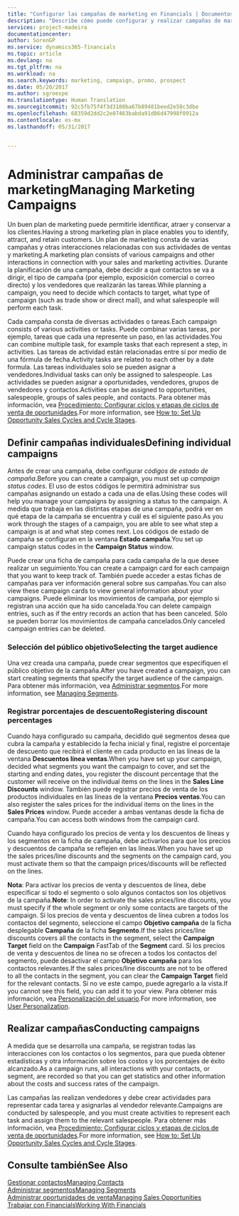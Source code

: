 ```yaml
---
title: "Configurar las campañas de marketing en Financials | Documentos de Microsoft"
description: "Describe cómo puede configurar y realizar campañas de marketing en Dynamics 365 for Financials"
services: project-madeira
documentationcenter: 
author: SorenGP
ms.service: dynamics365-financials
ms.topic: article
ms.devlang: na
ms.tgt_pltfrm: na
ms.workload: na
ms.search.keywords: marketing, campaign, promo, prospect
ms.date: 05/20/2017
ms.author: sgroespe
ms.translationtype: Human Translation
ms.sourcegitcommit: 92c5fb75f4f3d3180ba67b89481beed2e58c3dbe
ms.openlocfilehash: 68359d2dd2c2e07463babda91d86d47998f0912a
ms.contentlocale: es-mx
ms.lasthandoff: 05/31/2017


---
```

# <a name="managing-marketing-campaigns"></a><span data-ttu-id="4e1f5-103">Administrar campañas de marketing</span><span class="sxs-lookup"><span data-stu-id="4e1f5-103">Managing Marketing Campaigns</span></span>
<span data-ttu-id="4e1f5-104">Un buen plan de marketing puede permitirle identificar, atraer y conservar a los clientes.</span><span class="sxs-lookup"><span data-stu-id="4e1f5-104">Having a strong marketing plan in place enables you to identify, attract, and retain customers.</span></span> <span data-ttu-id="4e1f5-105">Un plan de marketing consta de varias campañas y otras interacciones relacionadas con sus actividades de ventas y marketing.</span><span class="sxs-lookup"><span data-stu-id="4e1f5-105">A marketing plan consists of various campaigns and other interactions in connection with your sales and marketing activities.</span></span> <span data-ttu-id="4e1f5-106">Durante la planificación de una campaña, debe decidir a qué contactos se va a dirigir, el tipo de campaña (por ejemplo, exposición comercial o correo directo) y los vendedores que realizarán las tareas.</span><span class="sxs-lookup"><span data-stu-id="4e1f5-106">While planning a campaign, you need to decide which contacts to target, what type of campaign (such as trade show or direct mail), and what salespeople will perform each task.</span></span>

<span data-ttu-id="4e1f5-107">Cada campaña consta de diversas actividades o tareas.</span><span class="sxs-lookup"><span data-stu-id="4e1f5-107">Each campaign consists of various activities or tasks.</span></span> <span data-ttu-id="4e1f5-108">Puede combinar varias tareas, por ejemplo, tareas que cada una represente un paso, en las actividades.</span><span class="sxs-lookup"><span data-stu-id="4e1f5-108">You can combine multiple task, for example tasks that each represent a step, in activities.</span></span> <span data-ttu-id="4e1f5-109">Las tareas de actividad están relacionadas entre sí por medio de una fórmula de fecha.</span><span class="sxs-lookup"><span data-stu-id="4e1f5-109">Activity tasks are related to each other by a date formula.</span></span> <span data-ttu-id="4e1f5-110">Las tareas individuales solo se pueden asignar a vendedores.</span><span class="sxs-lookup"><span data-stu-id="4e1f5-110">Individual tasks can only be assigned to salespeople.</span></span> <span data-ttu-id="4e1f5-111">Las actividades se pueden asignar a oportunidades, vendedores, grupos de vendedores y contactos.</span><span class="sxs-lookup"><span data-stu-id="4e1f5-111">Activities can be assigned to opportunities, salespeople, groups of sales people, and contacts.</span></span> <span data-ttu-id="4e1f5-112">Para obtener más información, vea [Procedimiento: Configurar ciclos y etapas de ciclos de venta de oportunidades](marketing-how-setup-opportunity-sales-cycles-stages.md).</span><span class="sxs-lookup"><span data-stu-id="4e1f5-112">For more information, see [How to: Set Up Opportunity Sales Cycles and Cycle Stages](marketing-how-setup-opportunity-sales-cycles-stages.md).</span></span>

## <a name="defining-individual-campaigns"></a><span data-ttu-id="4e1f5-113">Definir campañas individuales</span><span class="sxs-lookup"><span data-stu-id="4e1f5-113">Defining individual campaigns</span></span>
<span data-ttu-id="4e1f5-114">Antes de crear una campaña, debe configurar *códigos de estado de campaña*.</span><span class="sxs-lookup"><span data-stu-id="4e1f5-114">Before you can create a campaign, you must set up *campaign status codes*.</span></span> <span data-ttu-id="4e1f5-115">El uso de estos códigos le permitirá administrar sus campañas asignando un estado a cada una de ellas.</span><span class="sxs-lookup"><span data-stu-id="4e1f5-115">Using these codes will help you manage your campaigns by assigning a status to the campaign.</span></span> <span data-ttu-id="4e1f5-116">A medida que trabaja en las distintas etapas de una campaña, podrá ver en qué etapa de la campaña se encuentra y cuál es el siguiente paso.</span><span class="sxs-lookup"><span data-stu-id="4e1f5-116">As you work through the stages of a campaign, you are able to see what step a campaign is at and what step comes next.</span></span> <span data-ttu-id="4e1f5-117">Los códigos de estado de campaña se configuran en la ventana **Estado campaña**.</span><span class="sxs-lookup"><span data-stu-id="4e1f5-117">You set up campaign status codes in the **Campaign Status** window.</span></span>

<span data-ttu-id="4e1f5-118">Puede crear una ficha de campaña para cada campaña de la que desee realizar un seguimiento.</span><span class="sxs-lookup"><span data-stu-id="4e1f5-118">You can create a campaign card for each campaign that you want to keep track of.</span></span> <span data-ttu-id="4e1f5-119">También puede acceder a estas fichas de campañas para ver información general sobre sus campañas.</span><span class="sxs-lookup"><span data-stu-id="4e1f5-119">You can also view these campaign cards to view general information about your campaigns.</span></span>
<span data-ttu-id="4e1f5-120">Puede eliminar los movimientos de campaña, por ejemplo si registran una acción que ha sido cancelada.</span><span class="sxs-lookup"><span data-stu-id="4e1f5-120">You can delete campaign entries, such as if the entry records an action that has been canceled.</span></span> <span data-ttu-id="4e1f5-121">Sólo se pueden borrar los movimientos de campaña cancelados.</span><span class="sxs-lookup"><span data-stu-id="4e1f5-121">Only canceled campaign entries can be deleted.</span></span>

### <a name="selecting-the-target-audience"></a><span data-ttu-id="4e1f5-122">Selección del público objetivo</span><span class="sxs-lookup"><span data-stu-id="4e1f5-122">Selecting the target audience</span></span>
<span data-ttu-id="4e1f5-123">Una vez creada una campaña, puede crear segmentos que especifiquen el público objetivo de la campaña.</span><span class="sxs-lookup"><span data-stu-id="4e1f5-123">After you have created a campaign, you can start creating segments that specify the target audience of the campaign.</span></span> <span data-ttu-id="4e1f5-124">Para obtener más información, vea [Administrar segmentos](marketing-segments.md).</span><span class="sxs-lookup"><span data-stu-id="4e1f5-124">For more information, see [Managing Segments](marketing-segments.md).</span></span>

### <a name="registering-discount-percentages"></a><span data-ttu-id="4e1f5-125">Registrar porcentajes de descuento</span><span class="sxs-lookup"><span data-stu-id="4e1f5-125">Registering discount percentages</span></span>
<span data-ttu-id="4e1f5-126">Cuando haya configurado su campaña, decidido qué segmentos desea que cubra la campaña y establecido la fecha inicial y final, registre el porcentaje de descuento que recibirá el cliente en cada producto en las líneas de la ventana **Descuentos línea ventas**.</span><span class="sxs-lookup"><span data-stu-id="4e1f5-126">When you have set up your campaign, decided what segments you want the campaign to cover, and set the starting and ending dates, you register the discount percentage that the customer will receive on the individual items on the lines in the **Sales Line Discounts** window.</span></span> <span data-ttu-id="4e1f5-127">También puede registrar precios de venta de los productos individuales en las líneas de la ventana **Precios ventas**.</span><span class="sxs-lookup"><span data-stu-id="4e1f5-127">You can also register the sales prices for the individual items on the lines in the **Sales Prices** window.</span></span> <span data-ttu-id="4e1f5-128">Puede acceder a ambas ventanas desde la ficha de campaña.</span><span class="sxs-lookup"><span data-stu-id="4e1f5-128">You can access both windows from the campaign card.</span></span>

 <span data-ttu-id="4e1f5-129">Cuando haya configurado los precios de venta y los descuentos de líneas y los segmentos en la ficha de campaña, debe activarlos para que los precios y descuentos de campaña se reflejen en las líneas.</span><span class="sxs-lookup"><span data-stu-id="4e1f5-129">When you have set up the sales prices/line discounts and the segments on the campaign card, you must activate them so that the campaign prices/discounts will be reflected on the lines.</span></span>

<span data-ttu-id="4e1f5-130">**Nota**: Para activar los precios de venta y descuentos de línea, debe especificar si todo el segmento o solo algunos contactos son los objetivos de la campaña.</span><span class="sxs-lookup"><span data-stu-id="4e1f5-130">**Note**: In order to activate the sales prices/line discounts, you must specify if the whole segment or only some contacts are targets of the campaign.</span></span> <span data-ttu-id="4e1f5-131">Si los precios de venta y descuentos de línea cubren a todos los contactos del segmento, seleccione el campo **Objetivo campaña** de la ficha desplegable **Campaña** de la ficha **Segmento**.</span><span class="sxs-lookup"><span data-stu-id="4e1f5-131">If the sales prices/line discounts covers all the contacts in the segment, select the **Campaign Target** field on the **Campaign** FastTab of the **Segment** card.</span></span>
<span data-ttu-id="4e1f5-132">Si los precios de venta y descuentos de línea no se ofrecen a todos los contactos del segmento, puede desactivar el campo **Objetivo campaña** para los contactos relevantes.</span><span class="sxs-lookup"><span data-stu-id="4e1f5-132">If the sales prices/line discounts are not to be offered to all the contacts in the segment, you can clear the **Campaign Target** field for the relevant contacts.</span></span> <span data-ttu-id="4e1f5-133">Si no ve este campo, puede agregarlo a la vista.</span><span class="sxs-lookup"><span data-stu-id="4e1f5-133">If you cannot see this field, you can add it to your view.</span></span> <span data-ttu-id="4e1f5-134">Para obtener más información, vea [Personalización del usuario](ui-user-personalization.md).</span><span class="sxs-lookup"><span data-stu-id="4e1f5-134">For more information, see [User Personalization](ui-user-personalization.md).</span></span>

## <a name="conducting-campaigns"></a><span data-ttu-id="4e1f5-135">Realizar campañas</span><span class="sxs-lookup"><span data-stu-id="4e1f5-135">Conducting campaigns</span></span>
<span data-ttu-id="4e1f5-136">A medida que se desarrolla una campaña, se registran todas las interacciones con los contactos o los segmentos, para que pueda obtener estadísticas y otra información sobre los costos y los porcentajes de éxito alcanzado.</span><span class="sxs-lookup"><span data-stu-id="4e1f5-136">As a campaign runs, all interactions with your contacts, or segment, are recorded so that you can get statistics and other information about the costs and success rates of the campaign.</span></span>

<span data-ttu-id="4e1f5-137">Las campañas las realizan vendedores y debe crear actividades para representar cada tarea y asignarlas al vendedor relevante.</span><span class="sxs-lookup"><span data-stu-id="4e1f5-137">Campaigns are conducted by salespeople, and you must create activities to represent each task and assign them to the relevant salespeople.</span></span> <span data-ttu-id="4e1f5-138">Para obtener más información, vea [Procedimiento: Configurar ciclos y etapas de ciclos de venta de oportunidades](marketing-how-setup-opportunity-sales-cycles-stages.md).</span><span class="sxs-lookup"><span data-stu-id="4e1f5-138">For more information, see [How to: Set Up Opportunity Sales Cycles and Cycle Stages](marketing-how-setup-opportunity-sales-cycles-stages.md).</span></span>

## <a name="see-also"></a><span data-ttu-id="4e1f5-139">Consulte también</span><span class="sxs-lookup"><span data-stu-id="4e1f5-139">See Also</span></span>
[<span data-ttu-id="4e1f5-140">Gestionar contactos</span><span class="sxs-lookup"><span data-stu-id="4e1f5-140">Managing Contacts</span></span>](marketing-contacts.md)  
[<span data-ttu-id="4e1f5-141">Administrar segmentos</span><span class="sxs-lookup"><span data-stu-id="4e1f5-141">Managing Segments</span></span>](marketing-segments.md)  
[<span data-ttu-id="4e1f5-142">Administrar oportunidades de venta</span><span class="sxs-lookup"><span data-stu-id="4e1f5-142">Managing Sales Opportunities</span></span>](marketing-manage-sales-opportunities.md)  
[<span data-ttu-id="4e1f5-143">Trabajar con Financials</span><span class="sxs-lookup"><span data-stu-id="4e1f5-143">Working With Financials</span></span>](ui-work-product.md)  

